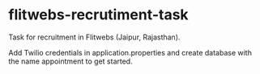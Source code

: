 # flitwebs-recrutiment-task
Task for recruitment in Flitwebs (Jaipur, Rajasthan).

Add Twilio credentials in application.properties and create database with the name appointment to get started.
